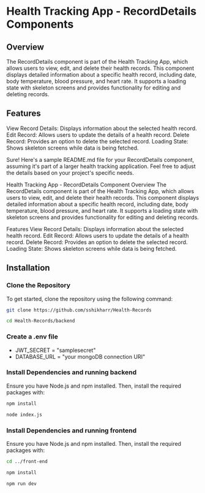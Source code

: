 # Health Tracking App - RecordDetails Components
## Overview
The RecordDetails component is part of the Health Tracking App, which allows users to view, edit, and delete their health records. This component displays detailed information about a specific health record, including date, body temperature, blood pressure, and heart rate. It supports a loading state with skeleton screens and provides functionality for editing and deleting records.

## Features
View Record Details: Displays information about the selected health record.
Edit Record: Allows users to update the details of a health record.
Delete Record: Provides an option to delete the selected record.
Loading State: Shows skeleton screens while data is being fetched.

Sure! Here's a sample README.md file for your RecordDetails component, assuming it's part of a larger health tracking application. Feel free to adjust the details based on your project's specific needs.

Health Tracking App - RecordDetails Component
Overview
The RecordDetails component is part of the Health Tracking App, which allows users to view, edit, and delete their health records. This component displays detailed information about a specific health record, including date, body temperature, blood pressure, and heart rate. It supports a loading state with skeleton screens and provides functionality for editing and deleting records.

Features
View Record Details: Displays information about the selected health record.
Edit Record: Allows users to update the details of a health record.
Delete Record: Provides an option to delete the selected record.
Loading State: Shows skeleton screens while data is being fetched.

## Installation

### Clone the Repository

To get started, clone the repository using the following command:

```bash
git clone https://github.com/sshikharr/Health-Records
```

```bash
cd Health-Records/backend
```

### Create a .env file
- JWT_SECRET = "samplesecret"
- DATABASE_URL = "your mongoDB connection URI"

### Install Dependencies and running backend
Ensure you have Node.js and npm installed. Then, install the required packages with:

```bash
npm install
```

```bash
node index.js
```


### Install Dependencies and running frontend
Ensure you have Node.js and npm installed. Then, install the required packages with:

```bash
cd ../front-end
```

```bash
npm install
```

```bash
npm run dev
```
